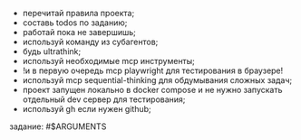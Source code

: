 - перечитай правила проекта;
- составь todos по заданию;
- работай пока не завершишь;
- используй команду из субагентов;
- будь ultrathink;
- используй необходимые mcp инструменты; 
- !и в первую очередь mcp playwright для тестирования в браузере! 
- используй mcp sequential-thinking для обдумывания сложных задач;
- проект запущен локально в docker compose и не нужно запускать отдельный dev сервер для тестирования;
- используй gh если нужен github;

задание: #$ARGUMENTS


